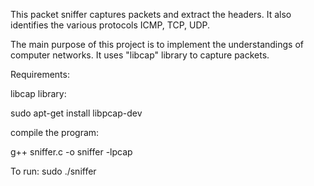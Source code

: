 This packet sniffer captures packets and extract the headers.
It also identifies the various protocols ICMP, TCP, UDP.

The main purpose of this project is to implement the understandings of computer networks. It uses "libcap" library to capture packets.

Requirements:

libcap library:

sudo apt-get install libpcap-dev


compile the program:

g++ sniffer.c -o sniffer -lpcap

To run:
sudo ./sniffer
